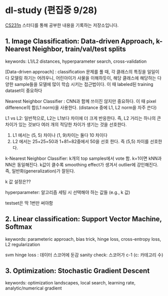 # dl-study (편집중 9/28)



 [CS231n](http://cs231n.stanford.edu/) 스터디를 통해 공부한 내용을 기록하는 저장소입니다.

## 1. Image Classification: Data-driven Approach, k-Nearest Neighbor, train/val/test splits
keywords: L1/L2 distances, hyperparameter search, cross-validation

[Data-driven approach] : classification 문제를 풀 때, 각 클래스의 특징을 일일이 다 모델링 하기는 어려우니, 어린아이가 사물을 이해하듯이, 해당 클래스에 해당하는 다양한 sample들을 모델에 많이 학습 시키는 접근법이다. 이 때 labeled된 training dataset이 중요하다

Nearest Neighbor Classifier : CNN과 함께 쓰이진 않지만 중요하다. 이 때 pixel difference의 합(L1 norm)을 사용한다. (distance 중에 L1, L2 norm을 자주 쓴다)

L1 vs L2: 일반적으로, L2는 L1보다 차이에 더 크게 반응한다. 즉, L2 거리는 하나의 큰 차이가 있는 것보다 여러 개의 적당한 차이가 생기는 것을 선호한다.
1) L1 에서는 (5, 5) 차이나 (1, 9)차이는 둘다 10 차이다
2) L2 에서는 25+25=50과 1+81=82중에서 50을 선호 한다. 즉 (5,5) 차이를 선호한다.

k-Nearest Neighbor Classifier: k개의 top samples에서 vote 함. k=1이면 kNN과 NN은 동일해진다. k값이 클수록 smoothing effect가 생겨서 outlier에 강인해진다. 즉, 일반화(generalization)가 잘된다.

k 값 설정은??

hyperparameter: 알고리즘 세팅 시 선택해야 하는 값들 (e.g., k 값)
 
testset은 딱 1번만 써야함


## 2. Linear classification: Support Vector Machine, Softmax
keywords: parameteric approach, bias trick, hinge loss, cross-entropy loss, L2 regularization

svm hinge loss : 데이터 스코어에 둔감
sanity check: 스코어가 c-1 (c: 카테고리 수)


## 3. Optimization: Stochastic Gradient Descent
keywords: optimization landscapes, local search, learning rate, analytic/numerical gradient

